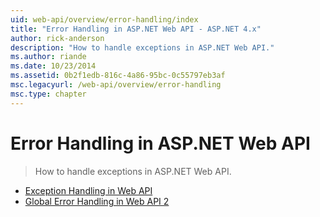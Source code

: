 ```yaml
---
uid: web-api/overview/error-handling/index
title: "Error Handling in ASP.NET Web API - ASP.NET 4.x"
author: rick-anderson
description: "How to handle exceptions in ASP.NET Web API."
ms.author: riande
ms.date: 10/23/2014
ms.assetid: 0b2f1edb-816c-4a86-95bc-0c55797eb3af
msc.legacyurl: /web-api/overview/error-handling
msc.type: chapter
---
```

# Error Handling in ASP.NET Web API

> How to handle exceptions in ASP.NET Web API.

- [Exception Handling in Web API](exception-handling.md)
- [Global Error Handling in Web API 2](web-api-global-error-handling.md)
